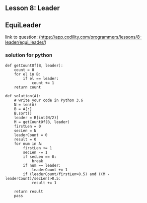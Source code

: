 ## Lesson 8: Leader
## EquiLeader
link to question: (https://app.codility.com/programmers/lessons/8-leader/equi_leader/)
### solution for python
```
def getCountOf(B, leader):
    count = 0
    for el in B:
        if el == leader:
            count += 1
    return count
        
def solution(A):
    # write your code in Python 3.6
    N = len(A)
    B = A[:]
    B.sort()
    leader = B[int(N/2)]
    M = getCountOf(B, leader)
    firstLen = 0
    secLen = N
    leaderCount = 0
    result = 0
    for num in A:
        firstLen += 1
        secLen -= 1
        if secLen == 0:
            break
        if num == leader:
            leaderCount += 1
        if (leaderCount/firstLen>0.5) and ((M - leaderCount)/secLen)>0.5:
            result += 1

    return result
    pass
```
